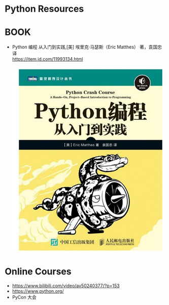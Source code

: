 # Python Resources

# BOOK

- Python 编程 从入门到实践,[美] 埃里克·马瑟斯（Eric Matthes） 著，袁国忠 译  
  https://item.jd.com/11993134.html

  ![Book_Python_Crash_Course](Book_Python_Crash_Course.jpg)

# Online Courses

- https://www.bilibili.com/video/av50240377/?p=153
- https://www.python.org/
- PyCon 大会
